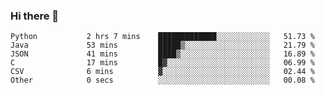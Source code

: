 ### Hi there 👋

<!--START_SECTION:waka-->

```text
Python           2 hrs 7 mins    █████████████░░░░░░░░░░░░   51.73 %
Java             53 mins         █████▒░░░░░░░░░░░░░░░░░░░   21.79 %
JSON             41 mins         ████▒░░░░░░░░░░░░░░░░░░░░   16.89 %
C                17 mins         █▓░░░░░░░░░░░░░░░░░░░░░░░   06.99 %
CSV              6 mins          ▓░░░░░░░░░░░░░░░░░░░░░░░░   02.44 %
Other            0 secs          ░░░░░░░░░░░░░░░░░░░░░░░░░   00.08 %
```

<!--END_SECTION:waka-->


<!--
**AnkelMauCastillo/AnkelMauCastillo** is a ✨ _special_ ✨ repository because its `README.md` (this file) appears on your GitHub profile.

Here are some ideas to get you started:

- 🔭 I’m currently working on ...
- 🌱 I’m currently learning ...
- 👯 I’m looking to collaborate on ...
- 🤔 I’m looking for help with ...
- 💬 Ask me about ...
- 📫 How to reach me: ...
- 😄 Pronouns: ...
- ⚡ Fun fact: ...
-->
